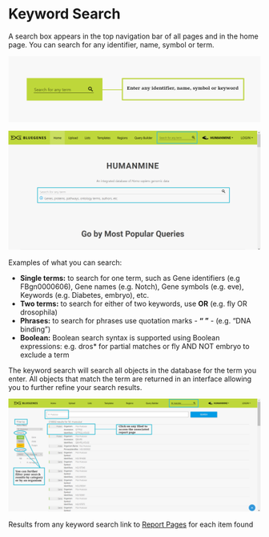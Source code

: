 # Keyword Search

A search box appears in the top navigation bar of all pages and in the home page. You can search for any identifier, name, symbol or term.

![Search bar in the top navigation bar](../../.gitbook/assets/search-mini-1.png)

![Search bars in the homepage](../../.gitbook/assets/homepage-search.png)

Examples of what you can search:

* **Single terms:** to search for one term, such as Gene identifiers \(e.g FBgn0000606\), Gene names \(e.g. Notch\), Gene symbols \(e.g. eve\), Keywords \(e.g. Diabetes, embryo\), etc. 
* **Two terms:** to search for either of two keywords, use **OR** \(e.g. fly OR drosophila\)
* **Phrases:** to search for phrases use quotation marks - **“ ”** -   \(e.g. “DNA binding”\)
* **Boolean:** Boolean search syntax is supported using Boolean expressions: e.g. dros\* for partial matches or fly AND NOT embryo to exclude a term

The keyword search will search all objects in the database for the term you enter. All objects that match the term are returned in an interface allowing you to further refine your search results. 

![Keyword search](../../.gitbook/assets/quick-search.png)

Results from any keyword search link to [Report Pages](https://flymine.readthedocs.io/en/latest/report-pages/Documentationreportpages.html#reportpages) for each item found

